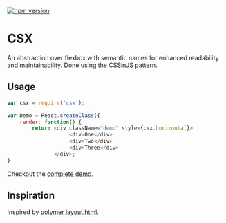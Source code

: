 [![npm version](https://badge.fury.io/js/csx.svg)](http://badge.fury.io/js/csx)

# CSX
An abstraction over flexbox with semantic names for enhanced readability and maintainability. Done using the CSSinJS pattern.

## Usage

```js
var csx = require('csx');

var Demo = React.createClass({
    render: function() {
        return <div className="demo" style={csx.horizontal}>
                    <div>One</div>
                    <div>Two</div>
                    <div>Three</div>
               </div>;
}
```

Checkout the [complete demo](https://basarat.github.io/csx/demo/). 

## Inspiration
Inspired by [polymer layout.html](https://www.polymer-project.org/0.5/docs/polymer/layout-attrs.html).